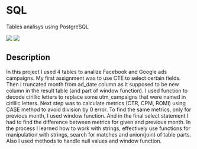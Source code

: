 # SQL
Tables analisys using PostgreSQL

![](https://img.shields.io/badge/PostgreSQL-316192?style=for-the-badge&logo=postgresql&logoColor=white)
![](https://img.shields.io/badge/dbeaver-382923?style=for-the-badge&logo=dbeaver&logoColor=white)

## Description
In this project I used 4 tables to analize Facebook and Google ads campaigns. My first assignment was to use CTE to select certain fields. 
Then I truncated month from ad_date column as it supposed to be new column in the result table (and part of window function). 
I used function to decode cirillic letters to replace some utm_campaigns that were named in cirillic letters.
Next step was to calculate metrics (CTR, CPM, ROMI) using CASE method to avoid division by 0 error.
To find the same metrics, only for previous month, I used window function. And in the final select statement I had to find the difference between metrics for given and previous month.
In the process I learned how to work with strings, effectively use functions for manipulation with strings, search for matches and union(join) of table parts. Also I used methods to handle null values and window function.
